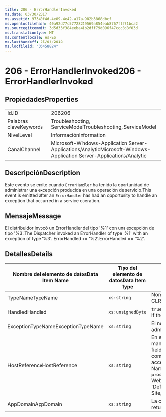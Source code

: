 ```yaml
---
title: 206 - ErrorHandlerInvoked
ms.date: 03/30/2017
ms.assetid: 97340f4d-4e09-4e42-a17a-982b3868dbcf
ms.openlocfilehash: 40a92d77c57728249569a854eab8767ff371bca2
ms.sourcegitcommit: 3d5d33f384eeba41b2dff79d096f47ccc8d8f03d
ms.translationtype: MT
ms.contentlocale: es-ES
ms.lasthandoff: 05/04/2018
ms.locfileid: "33458824"
---
```

# <a name="206---errorhandlerinvoked"></a><span data-ttu-id="6c923-102">206 - ErrorHandlerInvoked</span><span class="sxs-lookup"><span data-stu-id="6c923-102">206 - ErrorHandlerInvoked</span></span>
## <a name="properties"></a><span data-ttu-id="6c923-103">Propiedades</span><span class="sxs-lookup"><span data-stu-id="6c923-103">Properties</span></span>  
  
|||  
|-|-|  
|<span data-ttu-id="6c923-104">Id.</span><span class="sxs-lookup"><span data-stu-id="6c923-104">ID</span></span>|<span data-ttu-id="6c923-105">206</span><span class="sxs-lookup"><span data-stu-id="6c923-105">206</span></span>|  
|<span data-ttu-id="6c923-106">Palabras clave</span><span class="sxs-lookup"><span data-stu-id="6c923-106">Keywords</span></span>|<span data-ttu-id="6c923-107">Troubleshooting, ServiceModel</span><span class="sxs-lookup"><span data-stu-id="6c923-107">Troubleshooting, ServiceModel</span></span>|  
|<span data-ttu-id="6c923-108">Nivel</span><span class="sxs-lookup"><span data-stu-id="6c923-108">Level</span></span>|<span data-ttu-id="6c923-109">Información</span><span class="sxs-lookup"><span data-stu-id="6c923-109">Information</span></span>|  
|<span data-ttu-id="6c923-110">Canal</span><span class="sxs-lookup"><span data-stu-id="6c923-110">Channel</span></span>|<span data-ttu-id="6c923-111">Microsoft-Windows-Application Server-Applications/Analytic</span><span class="sxs-lookup"><span data-stu-id="6c923-111">Microsoft-Windows-Application Server-Applications/Analytic</span></span>|  
  
## <a name="description"></a><span data-ttu-id="6c923-112">Descripción</span><span class="sxs-lookup"><span data-stu-id="6c923-112">Description</span></span>  
 <span data-ttu-id="6c923-113">Este evento se emite cuando `ErrorHandler` ha tenido la oportunidad de administrar una excepción producida en una operación de servicio.</span><span class="sxs-lookup"><span data-stu-id="6c923-113">This event is emitted after an `ErrorHandler` has had an opportunity to handle an exception that occurred in a service operation.</span></span>  
  
## <a name="message"></a><span data-ttu-id="6c923-114">Mensaje</span><span class="sxs-lookup"><span data-stu-id="6c923-114">Message</span></span>  
 <span data-ttu-id="6c923-115">El distribuidor invocó un ErrorHandler del tipo '%1' con una excepción de tipo '%3'.</span><span class="sxs-lookup"><span data-stu-id="6c923-115">The Dispatcher invoked an ErrorHandler of type '%1' with an exception of type '%3'.</span></span> <span data-ttu-id="6c923-116">ErrorHandled == '%2'.</span><span class="sxs-lookup"><span data-stu-id="6c923-116">ErrorHandled == '%2'.</span></span>  
  
## <a name="details"></a><span data-ttu-id="6c923-117">Detalles</span><span class="sxs-lookup"><span data-stu-id="6c923-117">Details</span></span>  
  
|<span data-ttu-id="6c923-118">Nombre del elemento de datos</span><span class="sxs-lookup"><span data-stu-id="6c923-118">Data Item Name</span></span>|<span data-ttu-id="6c923-119">Tipo del elemento de datos</span><span class="sxs-lookup"><span data-stu-id="6c923-119">Data Item Type</span></span>|<span data-ttu-id="6c923-120">Descripción</span><span class="sxs-lookup"><span data-stu-id="6c923-120">Description</span></span>|  
|--------------------|--------------------|-----------------|  
|<span data-ttu-id="6c923-121">TypeName</span><span class="sxs-lookup"><span data-stu-id="6c923-121">TypeName</span></span>|`xs:string`|<span data-ttu-id="6c923-122">Nombre completo (FullName) de CLR del tipo del `ErrorHandler` invocado.</span><span class="sxs-lookup"><span data-stu-id="6c923-122">The CLR FullName of the type of the invoked `ErrorHandler`.</span></span>|  
|<span data-ttu-id="6c923-123">Handled</span><span class="sxs-lookup"><span data-stu-id="6c923-123">Handled</span></span>|`xs:unsignedByte`|<span data-ttu-id="6c923-124">`true` si el controlador de errores administra el error; de lo contrario, `false`.</span><span class="sxs-lookup"><span data-stu-id="6c923-124">`true` if the error handler handled the error, otherwise `false`.</span></span>|  
|<span data-ttu-id="6c923-125">ExceptionTypeName</span><span class="sxs-lookup"><span data-stu-id="6c923-125">ExceptionTypeName</span></span>|`xs:string`|<span data-ttu-id="6c923-126">El nombre completo (FullName) de CLR de la excepción que se administraba.</span><span class="sxs-lookup"><span data-stu-id="6c923-126">The CLR FullName of the exception that was being handled.</span></span>|  
|<span data-ttu-id="6c923-127">HostReference</span><span class="sxs-lookup"><span data-stu-id="6c923-127">HostReference</span></span>|`xs:string`|<span data-ttu-id="6c923-128">En el caso de los servicios hospedados en web, este campo identifica de manera única el servicio en la jerarquía web.</span><span class="sxs-lookup"><span data-stu-id="6c923-128">For Web-hosted services, this field uniquely identifies the service in the Web hierarchy.</span></span> <span data-ttu-id="6c923-129">El formato se define como ' ruta de acceso Virtual de sitio Web de nombre aplicación&#124;ruta de acceso Virtual del servicio&#124;ServiceName'.</span><span class="sxs-lookup"><span data-stu-id="6c923-129">Its format is defined as 'Web Site Name Application Virtual Path&#124;Service Virtual Path&#124;ServiceName'.</span></span> <span data-ttu-id="6c923-130">Ejemplo: ' predeterminado sitio Web/CalculatorApplication&#124;/CalculatorService.svc&#124;CalculatorService'.</span><span class="sxs-lookup"><span data-stu-id="6c923-130">Example: 'Default Web Site/CalculatorApplication&#124;/CalculatorService.svc&#124;CalculatorService'.</span></span>|  
|<span data-ttu-id="6c923-131">AppDomain</span><span class="sxs-lookup"><span data-stu-id="6c923-131">AppDomain</span></span>|`xs:string`|<span data-ttu-id="6c923-132">La cadena devuelta por AppDomain.CurrentDomain.FriendlyName.</span><span class="sxs-lookup"><span data-stu-id="6c923-132">The string returned by AppDomain.CurrentDomain.FriendlyName.</span></span>|
